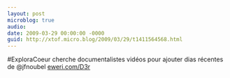 ```yaml
---
layout: post
microblog: true
audio: 
date: 2009-03-29 00:00:00 -0000
guid: http://xtof.micro.blog/2009/03/29/t1411564568.html
---
```

#ExploraCoeur cherche documentalistes vidéos pour ajouter dias récentes de @jfnoubel  [eweri.com/D3r](http://eweri.com/D3r)
